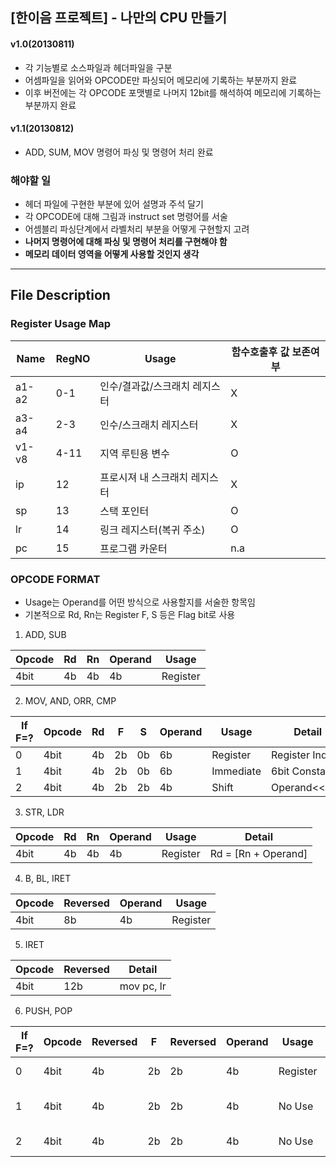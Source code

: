 ## [한이음 프로젝트] - 나만의 CPU 만들기 ##

#### v1.0(20130811) ####
- 각 기능별로 소스파일과 헤더파일을 구분
- 어셈파일을 읽어와 OPCODE만 파싱되어 메모리에 기록하는 부분까지 완료
- 이후 버전에는 각 OPCODE 포맷별로 나머지 12bit를 해석하여 메모리에 기록하는 부분까지 완료

#### v1.1(20130812) ####
- ADD, SUM, MOV 명령어 파싱 및 명령어 처리 완료

### 해야할 일 ###
- 헤더 파일에 구현한 부분에 있어 설명과 주석 달기
- 각 OPCODE에 대해 그림과 instruct set 명령어를 서술
- 어셈블리 파싱단계에서 라벨처리 부분을 어떻게 구현할지 고려
- **나머지 명령어에 대해 파싱 및 명령어 처리를 구현해야 함**
- **메모리 데이터 영역을 어떻게 사용할 것인지 생각**

-------------------------------------------------------------------------------------------

## File Description ##

### Register Usage Map ###

  Name    | RegNO   | Usage                              | 함수호출후 값 보존여부
  ------- | ------- | -------                            | -------
  a1-a2   | 0-1     | 인수/결과값/스크래치 레지스터      | X
  a3-a4   | 2-3     | 인수/스크래치 레지스터             | X 
  v1-v8   | 4-11    | 지역 루틴용 변수                   | O
  ip      | 12      | 프로시져 내 스크래치 레지스터      | X
  sp      | 13      | 스택 포인터                        | O
  lr      | 14      | 링크 레지스터(복귀 주소)           | O
  pc      | 15      | 프로그램 카운터                    | n.a
  

### OPCODE FORMAT ###
- Usage는 Operand를 어떤 방식으로 사용할지를 서술한 항목임
- 기본적으로 Rd, Rn는 Register F, S 등은 Flag bit로 사용

1. ADD, SUB

  Opcode  | Rd      | Rn      | Operand | Usage
  ------- | ------- | ------- | ------- | -------
  4bit    | 4b      | 4b      | 4b      | Register

2. MOV, AND, ORR, CMP

  If F=?  | Opcode  | Rd      | F       | S       | Operand | Usage     | Detail
  ------- | ------- | ------- | ------- | ------- | ------- | -------   | -------
  0       | 4bit    | 4b      | 2b      | 0b      | 6b      | Register  | Register Index
  1       | 4bit    | 4b      | 2b      | 0b      | 6b      | Immediate | 6bit Constant
  2       | 4bit    | 4b      | 2b      | 2b      | 4b      | Shift     | Operand<<4*S

3. STR, LDR

  Opcode  | Rd      | Rn      | Operand | Usage    | Detail
  ------- | ------- | ------- | ------- | -------  | -------
  4bit    | 4b      | 4b      | 4b      | Register | Rd = [Rn + Operand]
  
4. B, BL, IRET

  Opcode  | Reversed | Operand | Usage     
  ------- | -------  | ------- | -------
  4bit    | 8b       | 4b      | Register

5. IRET

  Opcode  | Reversed | Detail    
  ------- | -------  | -------
  4bit    | 12b      | mov pc, lr

6. PUSH, POP

  If F=?  | Opcode  | Reversed | F       | Reversed | Operand  | Usage    | Detail
  ------- |-------  | -------  | ------- | -------  | -------  | -------  | -------  
  0       | 4bit    | 4b       | 2b      | 2b       | 4b       | Register | Register  Push/Pop
  1       | 4bit    | 4b       | 2b      | 2b       | 4b       | No Use   | Reg.v1-v8 Push/Pop
  2       | 4bit    | 4b       | 2b      | 2b       | 4b       | No Use   | Reg.All   Push/Pop

